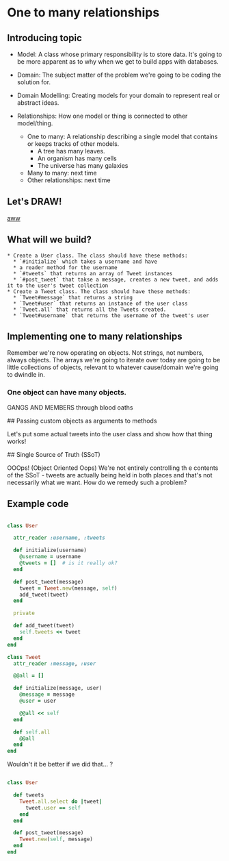 # One to many relationships

## Introducing topic

- Model: A class whose primary responsibility is to store data. It's going to be more apparent as to why when we get to build apps with databases.

- Domain: The subject matter of the problem we're going to be coding the solution for.

- Domain Modelling: Creating models for your domain to represent real or abstract ideas.

- Relationships: How one model or thing is connected to other model/thing.
  - One to many: A relationship describing a single model that contains or keeps tracks of other models.
    - A tree has many leaves.
    - An organism has many cells
    - The universe has many galaxies
  - Many to many: next time
  - Other relationships: next time

## Let's DRAW!
[aww](https://awwapp.com/#)

## What will we build?

```
* Create a User class. The class should have these methods:
  * `#initialize` which takes a username and have
  * a reader method for the username
  * `#tweets` that returns an array of Tweet instances
  * `#post_tweet` that takse a message, creates a new tweet, and adds it to the user's tweet collection
* Create a Tweet class. The class should have these methods:
  * `Tweet#message` that returns a string
  * `Tweet#user` that returns an instance of the user class
  * `Tweet.all` that returns all the Tweets created.
  * `Tweet#username` that returns the username of the tweet's user
```

## Implementing one to many relationships
Remember we're now operating on objects. Not strings, not numbers, always objects. The arrays we're going to iterate over today are going to be little collections of objects, relevant to whatever cause/domain we're going to dwindle in.

### One object can have many objects.

GANGS AND MEMBERS through blood oaths

## Passing custom objects as arguments to methods

Let's put some actual tweets into the user class and show how that thing works!

## Single Source of Truth (SSoT)

OOOps! (Object Oriented Oops) We're not entirely controlling th e contents of the SSoT - tweets are actually being held in both places and that's not necessarily what we want. How do we remedy such a problem?

## Example code

```ruby

class User

  attr_reader :username, :tweets

  def initialize(username)
    @username = username
    @tweets = []  # is it really ok?
  end

  def post_tweet(message)
    tweet = Tweet.new(message, self)
    add_tweet(tweet)
  end

  private

  def add_tweet(tweet)
    self.tweets << tweet
  end
end

class Tweet
  attr_reader :message, :user

  @@all = []

  def initialize(message, user)
    @message = message
    @user = user

    @@all << self
  end

  def self.all
    @@all
  end
end
```

Wouldn't it be better if we did that... ?

```ruby

class User

  def tweets
    Tweet.all.select do |tweet|
      tweet.user == self
    end
  end

  def post_tweet(message)
    Tweet.new(self, message)
  end
end
```

